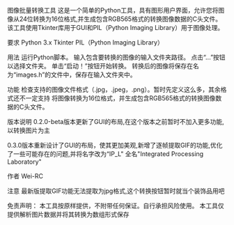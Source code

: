 图像批量转换工具
这是一个简单的Python工具，具有图形用户界面，允许您将图像从24位转换为16位格式,并生成包含RGB565格式的转换图像数据的C头文件。
该工具使用Tkinter库用于GUI和PIL（Python Imaging Library）用于图像处理。

要求
Python 3.x
Tkinter
PIL（Python Imaging Library）

用法
运行Python脚本。
输入包含要转换的图像的输入文件夹路径。
点击“...”按钮以选择文件夹。
单击“启动！”按钮开始转换。
转换后的图像将保存在名为“images.h”的文件中，保存在输入文件夹中。

功能
检查支持的图像文件格式（.jpg，.jpeg，.png）。暂时先定义这么多，其余格式还不一定支持
将图像转换为16位格式，并生成包含RGB565格式的转换图像数据的C头文件。

版本说明
0.2.0-beta版本更新了GUI的布局,在这个版本之前暂时不加入更多功能,以转换图片为主

0.3.0版本重新设计了GUI的布局，使其更加美观,新增了逐帧提取GIF的功能,优化了一些可能存在的问题,并将名字改为“IP_L" 全名"Integrated Processing Laboratory"

作者
Wei-RC

注意
最新版提取GIF功能无法提取为jpg格式,这个转换按钮暂时就当个装饰品用吧

免责声明：
本工具按原样提供，不附带任何保证。自行承担风险使用。
本工具仅提供解析图片数据并将其转换为数组形式保存